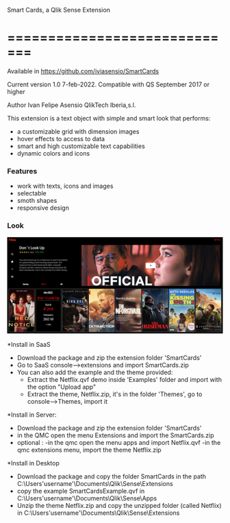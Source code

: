 Smart Cards, a Qlik Sense Extension 

=============================
==================================

Available in https://github.com/iviasensio/SmartCards

Current version 1.0 7-feb-2022. Compatible with QS September 2017 or higher

Author Ivan Felipe Asensio QlikTech Iberia,s.l.

This extension is a text object with simple and smart look that performs:
 - a customizable grid with dimension images
 - hover effects to access to data
 - smart and high customizable text capabilities
 - dynamic colors and icons

### Features
- work with texts, icons and images 
- selectable
- smoth shapes
- responsive design 


### Look
![alt tag](https://github.com/iviasensio/Guides/blob/master/SmartCards/SmartCards.png)

*Install in SaaS
- Download the package and zip the extension folder 'SmartCards' 
- Go to SaaS console-->extensions and import SmartCards.zip
- You can also add the example and the theme provided:
	- Extract the Netflix.qvf demo inside 'Examples' folder and import with the option "Upload app"
	- Extract the theme, Netflix.zip, it's in the folder 'Themes', go to console-->Themes, import it


*Install in Server:
- Download the package and zip the extension folder 'SmartCards' 
- in the QMC open the menu Extensions and import the SmartCards.zip
- optional : 
	-in the qmc open the menu apps and import Netflix.qvf
	-in the qmc extensions menu, import the theme Netflix.zip


*Install in Desktop
- Download the package and copy the folder SmartCards in the path C:\Users\'username'\Documents\Qlik\Sense\Extensions
- copy the example SmartCardsExample.qvf in C:\Users\'username'\Documents\Qlik\Sense\Apps
- Unzip the theme Netflix.zip and copy the unzipped folder (called Netflix) in C:\Users\'username'\Documents\Qlik\Sense\Extensions
